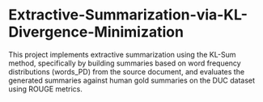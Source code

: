 # Extractive-Summarization-via-KL-Divergence-Minimization
This project implements extractive summarization using the KL-Sum method, specifically by building summaries based on word frequency distributions (words_PD) from the source document, and evaluates the generated summaries against human gold summaries on the DUC dataset using ROUGE metrics.
